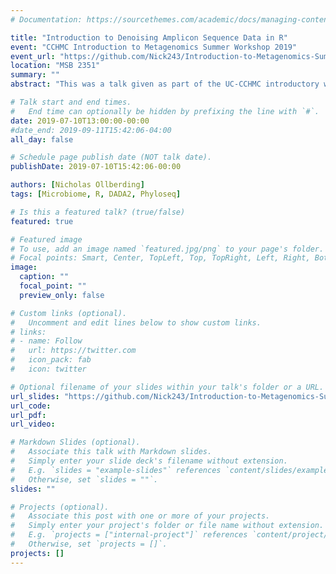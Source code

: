 ```yaml
---
# Documentation: https://sourcethemes.com/academic/docs/managing-content/

title: "Introduction to Denoising Amplicon Sequence Data in R"
event: "CCHMC Introduction to Metagenomics Summer Workshop 2019"
event_url: "https://github.com/Nick243/Introduction-to-Metagenomics-Summer-Workshop-2019"
location: "MSB 2351"
summary: ""
abstract: "This was a talk given as part of the UC-CCHMC introductory workshop covering the basics of microbial metagenomic sequence data processing and statistical analysis. Topics covered include an introduction to denoising 16S rRNA gene sequencing data, a live-coding session using the open-source R package DADA2, and integration and management of microbiome experiment data using the open-source R package Phyloseq."

# Talk start and end times.
#   End time can optionally be hidden by prefixing the line with `#`.
date: 2019-07-10T13:00:00-00:00
#date_end: 2019-09-11T15:42:06-04:00
all_day: false

# Schedule page publish date (NOT talk date).
publishDate: 2019-07-10T15:42:06-00:00

authors: [Nicholas Ollberding]
tags: [Microbiome, R, DADA2, Phyloseq]

# Is this a featured talk? (true/false)
featured: true

# Featured image
# To use, add an image named `featured.jpg/png` to your page's folder.
# Focal points: Smart, Center, TopLeft, Top, TopRight, Left, Right, BottomLeft, Bottom, BottomRight.
image:
  caption: ""
  focal_point: ""
  preview_only: false

# Custom links (optional).
#   Uncomment and edit lines below to show custom links.
# links:
# - name: Follow
#   url: https://twitter.com
#   icon_pack: fab
#   icon: twitter

# Optional filename of your slides within your talk's folder or a URL.
url_slides: "https://github.com/Nick243/Introduction-to-Metagenomics-Summer-Workshop-2019/blob/master/CCHMC%20Microbiome%20Workshop%20-%20Amplicon%20Deniosing%20-%207-10-19.pptx"
url_code:
url_pdf:
url_video:

# Markdown Slides (optional).
#   Associate this talk with Markdown slides.
#   Simply enter your slide deck's filename without extension.
#   E.g. `slides = "example-slides"` references `content/slides/example-slides.md`.
#   Otherwise, set `slides = ""`.
slides: ""

# Projects (optional).
#   Associate this post with one or more of your projects.
#   Simply enter your project's folder or file name without extension.
#   E.g. `projects = ["internal-project"]` references `content/project/deep-learning/index.md`.
#   Otherwise, set `projects = []`.
projects: []
---
```

